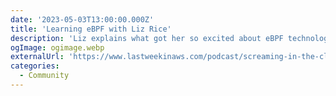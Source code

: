 ```yaml
---
date: '2023-05-03T13:00:00.000Z'
title: 'Learning eBPF with Liz Rice'
description: 'Liz explains what got her so excited about eBPF technology, and what it was like to write a book while also holding a full-time job.'
ogImage: ogimage.webp
externalUrl: 'https://www.lastweekinaws.com/podcast/screaming-in-the-cloud/Learning-eBPF-with-Liz-Rice/'
categories:
  - Community
---
```

